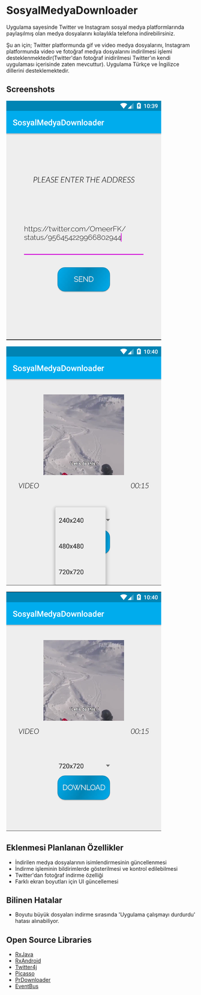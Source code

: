 # SosyalMedyaDownloader
Uygulama sayesinde Twitter ve Instagram sosyal medya platformlarında paylaşılmış olan medya dosyalarını kolaylıkla telefona indirebilirsiniz. 

Şu an için; Twitter platformunda gif ve video medya dosyalarını, Instagram platformunda video ve fotoğraf medya dosyalarını indirilmesi işlemi desteklenmektedir(Twitter'dan fotoğraf inidirilmesi Twitter'ın kendi uygulaması içerisinde zaten mevcuttur). Uygulama Türkçe ve İngilizce dillerini desteklemektedir.

## Screenshots
![Input Screen](/assets/bir.PNG)


![Download Options Screen](/assets/iki.PNG)


![Download Screen](/assets/uc.PNG)

## Eklenmesi Planlanan Özellikler
- İndirilen medya dosyalarının isimlendirmesinin güncellenmesi
- İndirme işleminin bildirimlerde gösterilmesi ve kontrol edilebilmesi
- Twitter'dan fotoğraf indirme özelliği 
- Farklı ekran boyutları için UI güncellemesi

## Bilinen Hatalar
- Boyutu büyük dosyaları indirme sırasında 'Uygulama çalışmayı durdurdu' hatası alınabiliyor.

## Open Source Libraries
- [RxJava](https://github.com/ReactiveX/RxJava)
- [RxAndroid](https://github.com/ReactiveX/RxAndroid)
- [Twitter4j](https://github.com/yusuke/twitter4j)
- [Picasso](https://github.com/square/picasso)
- [PrDownloader](https://github.com/MindorksOpenSource/PRDownloader)
- [EventBus](https://github.com/greenrobot/EventBus)
